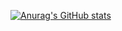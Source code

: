 [![Anurag's GitHub stats](https://github-readme-stats.vercel.app/api?username=alvaromm6556&show_icons=true)](https://github.com/anuraghazra/github-readme-stats)
